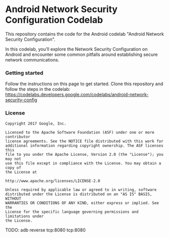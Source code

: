 # Android Network Security Configuration Codelab

This repository contains the code for the Android codelab "Android Network
Security Configuration".

In this codelab, you’ll explore the Network Security Configuration on Android
and encounter some common pitfalls around establishing secure network
communications.

### Getting started
Follow the instructions on this page to get started.
Clone this repository and follow the steps in the codelab:
https://codelabs.developers.google.com/codelabs/android-network-security-config

### License


```
Copyright 2017 Google, Inc.

Licensed to the Apache Software Foundation (ASF) under one or more contributor
license agreements. See the NOTICE file distributed with this work for
additional information regarding copyright ownership. The ASF licenses this
file to you under the Apache License, Version 2.0 (the "License"); you may not
use this file except in compliance with the License. You may obtain a copy of
the License at

http://www.apache.org/licenses/LICENSE-2.0

Unless required by applicable law or agreed to in writing, software
distributed under the License is distributed on an "AS IS" BASIS, WITHOUT
WARRANTIES OR CONDITIONS OF ANY KIND, either express or implied. See the
License for the specific language governing permissions and limitations under
the License.
```

TODO: 
adb reverse tcp:8080 tcp:8080